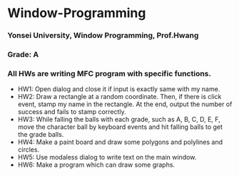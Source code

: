 # Window-Programming

### Yonsei University, Window Programming, Prof.Hwang

### Grade: A

### All HWs are writing MFC program with specific functions.

- HW1: Open dialog and close it if input is exactly same with my name.
- HW2: Draw a rectangle at a random coordinate. Then, if there is click event, stamp my name in the rectangle. At the end, output the number of success and fails to stamp correctly.
- HW3: While falling the balls with each grade, such as A, B, C, D, E, F, move the character ball by keyboard events and hit falling balls to get the grade balls.
- HW4: Make a paint board and draw some polygons and polylines and circles.
- HW5: Use modaless dialog to write text on the main window.
- HW6: Make a program which can draw some graphs.
